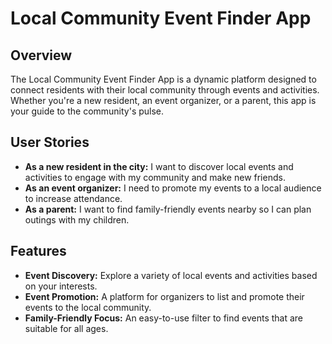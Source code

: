# Local Community Event Finder App

## Overview
The Local Community Event Finder App is a dynamic platform designed to connect residents with their local community through events and activities. Whether you're a new resident, an event organizer, or a parent, this app is your guide to the community's pulse.

## User Stories
- **As a new resident in the city:** I want to discover local events and activities to engage with my community and make new friends.
- **As an event organizer:** I need to promote my events to a local audience to increase attendance.
- **As a parent:** I want to find family-friendly events nearby so I can plan outings with my children.

## Features
- **Event Discovery:** Explore a variety of local events and activities based on your interests.
- **Event Promotion:** A platform for organizers to list and promote their events to the local community.
- **Family-Friendly Focus:** An easy-to-use filter to find events that are suitable for all ages.

